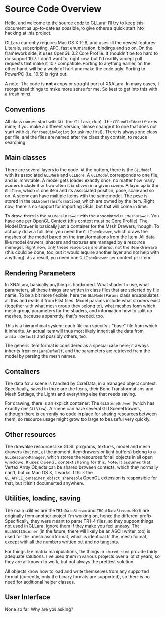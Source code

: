 Source Code Overview
====================

Hello, and welcome to the source code to GLLara! I'll try to keep this document as up-to-date as possible, to give others a quick start into hacking at this project.

GLLara currently requires Mac OS X 10.8, and uses all the newest features: Literals, subscripting, ARC, fast enumeration, bindings and so on. On the framework side, it uses OpenGL 3.2 Core Profile. It shouldn't be too hard to do support 10.7. I don't want to, right now, but I'd readily accept pull requests that make it 10.7 compatible. Porting to anything earlier, on the other hand, will be a world of hurt and make the code ugly. Porting to PowerPC (i.e. 10.5) is right out.

A note: The code is **not** a copy or straight port of XNALara. In many cases, I reorganized things to make more sense for me. So best to get into this with a fresh mind.

Conventions
-----------

All class names start with `GLL` (for GL Lara, duh). The `CFBundleIdentifier` is mine; if you make a  different version, please change it to one that does not start with `de.ferroequinologist` (or ask me first). There is always one class per file, and the files are named after the class they contain, to reduce searching.

Main classes
------------

There are several layers to the code. At the bottom, there is the `GLLModel` with its associated `GLLMesh` and `GLLBone`. A `GLLModel` corresponds to one file, and is immutable. A model gets loaded exactly once, no matter how many scenes include it or how often it is shown in a given scene. A layer up is the `GLLItem`, which is one item and its associated position, pose, scale and so on. A scene can have multiple Items with the same model. The pose is stored in the `GLLBoneTransformation`s, which are owned by the Item. Right now, there is no support for importing OBJs, but that will come in time.

To draw, there is the `GLLModelDrawer` with the associated `GLLMeshDrawer`. You have one per OpenGL Context (this context must be Core Profile). The Model Drawer is basically just a container for the Mesh Drawers, though. To actually draw a full item, you need the `GLLItemDrawer`, which draws the meshes of the model based on the transformations from the Item. All data like model drawers, shaders and textures are managed by a resource manager. Right now, only these resources are shared, not the item drawers (this could be done, too, but it would require another layer and not help with anything). As a result, you need one `GLLItemDrawer` per context per item.

Rendering Parameters
--------------------

In XNALara, basically anything is hardcoded. What shader to use, what parameters, all these things are written in class files that are selected by file name. To be a bit more flexible, here the `GLLModelParams` class encapsulates all this and reads it from Plist files. Model params include what shaders exist (together with what mesh group they belong to), what meshes form which mesh group, parameters for the shaders, and information how to split up meshes, because apparently, that's needed, too.

This is a hierarchical system; each file can specify a "base" file from which it inherits. An actual item will thus most likely inherit all the data from `xnaLaraDefault` and possibly others, too.

The generic item format is considered as a special case here; it always inherits from `xnaLaraDefault`, and the parameters are retrieved from the model by parsing the mesh names.

Containers
----------

The data for a scene is handled by CoreData, in a managed object context. Specifically, saved in there are the Items, their Bone Transformations and Mesh Settings, the Lights and everything else that needs saving.

For drawing, there is an explicit container: The `GLLSceneDrawer` (which has exactly one `GLLView`). A scene can have several GLLSceneDrawers, although there is currently no code in place for sharing resources between them, so resource usage might grow too large to be useful very quickly.

Other resources
---------------

The drawable resources like GLSL programs, textures, model and mesh drawers (but not, at the moment, item drawers or light buffers) belong to a `GLLResourceManager`, which stores the resources for all objects in all open windows. It uses OpenGL context sharing for this. Note: It assumes that Vertex Array Objects can be shared between contexts, which they normally can't, but on Mac OS X, it works. I think the `GL_APPLE_container_object_shareable` OpenGL extension is responsible for that, but it isn't documented anywhere.

Utilities, loading, saving
--------------------------

The main utilities are the `TRInDataStream` and `TROutDataStream`. Both are originally from another project I'm working on, hence the different prefix. Specifically, they were meant to parse TR1-4 files, so they support things not used in GLLara. Ignore them if they make you feel uneasy. The `GLLASCIIScanner` (in the future, there will likely be an ASCII writer, too) is used for the .mesh.ascii format, which is identical to the .mesh format, except with all the numbers written out and no tangents. 

For things like matrix manipulations, the things in `shared_simd` provide fairly adequate solutions. I've used them in various projects over a lot of years, so they are all known to work, but not always the prettiest solution.

All objects know how to load and write themselves from any supported format (currently, only the binary formats are supported), so there is no need for additional helper classes.

User Interface
--------------

None so far. Why are you asking?
